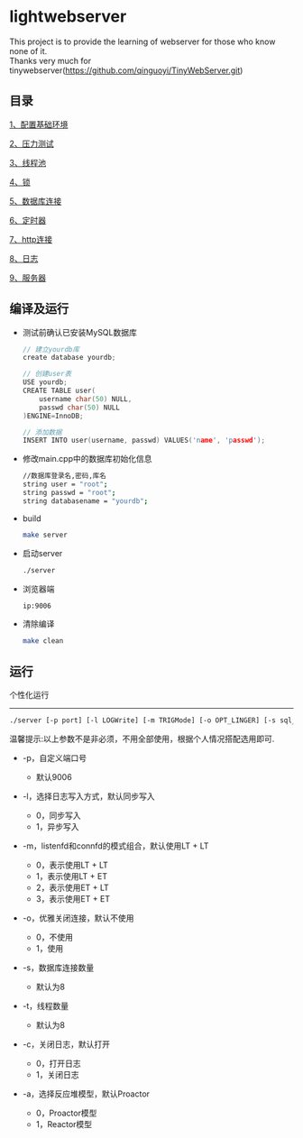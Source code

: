 # lightwebserver

This project is  to provide the  learning of webserver for those who know none of it.  
Thanks very much for tinywebserver(https://github.com/qinguoyi/TinyWebServer.git)

## 目录

[1、配置基础环境](./doc/1.配置基础环境.md)  

[2、压力测试](./doc/2.测试结果.md)

[3、线程池](./src/threadpool/README.md)

[4、锁](./src/lock/README.md)

[5、数据库连接](./src/MySqlPool/README.md)

[6、定时器](./src/timer/README.md)

[7、http连接](./src/httpconn/README.md)

[8、日志](./src/log/README.md)

[9、服务器](./src/webserver/README.md)

## 编译及运行

- 测试前确认已安装MySQL数据库

    ```C++
    // 建立yourdb库
    create database yourdb;

    // 创建user表
    USE yourdb;
    CREATE TABLE user(
        username char(50) NULL,
        passwd char(50) NULL
    )ENGINE=InnoDB;

    // 添加数据
    INSERT INTO user(username, passwd) VALUES('name', 'passwd');
    ```

- 修改main.cpp中的数据库初始化信息

    ```bash
    //数据库登录名,密码,库名
    string user = "root";
    string passwd = "root";
    string databasename = "yourdb";
    ```

- build

    ```bash
    make server
    ```

- 启动server

    ```bash
    ./server
    ```

- 浏览器端

    ```bash
    ip:9006
    ```

- 清除编译

    ```bash
    make clean
    ```

## 运行

个性化运行

------

```bash
./server [-p port] [-l LOGWrite] [-m TRIGMode] [-o OPT_LINGER] [-s sql_num] [-t thread_num] [-c close_log] [-a actor_model]
```

温馨提示:以上参数不是非必须，不用全部使用，根据个人情况搭配选用即可.

- -p，自定义端口号
  - 默认9006

- -l，选择日志写入方式，默认同步写入
  - 0，同步写入
  - 1，异步写入

- -m，listenfd和connfd的模式组合，默认使用LT + LT
  - 0，表示使用LT + LT
  - 1，表示使用LT + ET
  - 2，表示使用ET + LT
  - 3，表示使用ET + ET

- -o，优雅关闭连接，默认不使用
  - 0，不使用
  - 1，使用

- -s，数据库连接数量
  - 默认为8

- -t，线程数量
  - 默认为8

- -c，关闭日志，默认打开
  - 0，打开日志
  - 1，关闭日志

- -a，选择反应堆模型，默认Proactor
  - 0，Proactor模型
  - 1，Reactor模型
